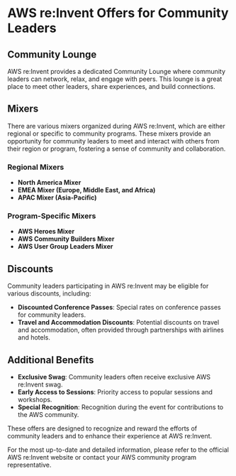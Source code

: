 # AWS re:Invent Offers for Community Leaders

## Community Lounge
AWS re:Invent provides a dedicated Community Lounge where community leaders can network, relax, and engage with peers. This lounge is a great place to meet other leaders, share experiences, and build connections.

## Mixers
There are various mixers organized during AWS re:Invent, which are either regional or specific to community programs. These mixers provide an opportunity for community leaders to meet and interact with others from their region or program, fostering a sense of community and collaboration.

### Regional Mixers
- **North America Mixer**
- **EMEA Mixer (Europe, Middle East, and Africa)**
- **APAC Mixer (Asia-Pacific)**

### Program-Specific Mixers
- **AWS Heroes Mixer**
- **AWS Community Builders Mixer**
- **AWS User Group Leaders Mixer**

## Discounts
Community leaders participating in AWS re:Invent may be eligible for various discounts, including:
- **Discounted Conference Passes**: Special rates on conference passes for community leaders.
- **Travel and Accommodation Discounts**: Potential discounts on travel and accommodation, often provided through partnerships with airlines and hotels.

## Additional Benefits
- **Exclusive Swag**: Community leaders often receive exclusive AWS re:Invent swag.
- **Early Access to Sessions**: Priority access to popular sessions and workshops.
- **Special Recognition**: Recognition during the event for contributions to the AWS community.

These offers are designed to recognize and reward the efforts of community leaders and to enhance their experience at AWS re:Invent.

For the most up-to-date and detailed information, please refer to the official AWS re:Invent website or contact your AWS community program representative.